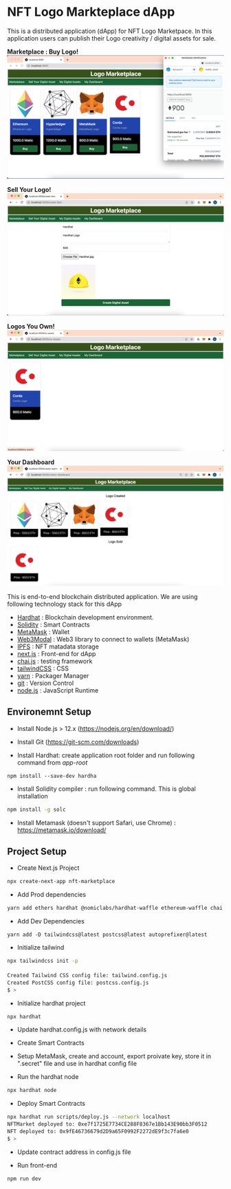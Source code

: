 # NFT Logo Markteplace dApp

This is a distributed application (dApp) for NFT Logo Marketpace. In this application users can publish their Logo creativity / digital assets for sale. 

**Marketplace : Buy Logo!**
![marketplace](./images/buy-asset.png)

**Sell Your Logo!**
![create-asset](./images/create-asset.png)

**Logos You Own!**
![my-assets](./images/my-assets.png)

**Your Dashboard**
![dashboard](./images/dashboard.png)

This is end-to-end blockchain distributed application. We are using following technology stack for this dApp

- [Hardhat](https://hardhat.org) : Blockchain development environment.
- [Solidity](https://soliditylang.org) : Smart Contracts
- [MetaMask](https://metamask.io) : Wallet
- [Web3Modal](https://github.com/Web3Modal/web3modal) : Web3 library to connect to wallets (MetaMask)
- [IPFS](https://ipfs.io) : NFT matadata storage
- [next.js](https://nextjs.org) : Front-end for dApp
- [chai.js](https://www.chaijs.com) : testing framework
- [tailwindCSS](https://tailwindcss.com) : CSS 
- [yarn](https://yarnpkg.com) : Packager Manager
- [git](https://git-scm.com/) : Version Control
- [node.js](https://nodejs.org/en/) : JavaScript Runtime

## Environemnt Setup

- Install Node.js > 12.x (https://nodejs.org/en/download/)
 
- Install Git (https://git-scm.com/downloads)
 
- Install Hardhat: create application root folder and run following command from *app-root*

```
npm install --save-dev hardha
```

- Install Solidity compiler : run following command. This is global installation

```bash
npm install -g solc
```

- Install Metamask (doesn't support Safari, use Chrome) : https://metamask.io/download/


## Project Setup


- Create Next.js Project

```bash
npx create-next-app nft-marketplace
```

- Add Prod dependencies

```bash
yarn add ethers hardhat @nomiclabs/hardhat-waffle ethereum-waffle chai @nomiclabs/hardhat-ethers web3modal @openzeppelin/contracts ipfs-http-client axios
```

- Add Dev Dependencies

```
yarn add -D tailwindcss@latest postcss@latest autoprefixer@latest
```

- Initialize tailwind

```bash
npx tailwindcss init -p

Created Tailwind CSS config file: tailwind.config.js
Created PostCSS config file: postcss.config.js
$ > 
```

- Initialize hardhat project

```bash
npx hardhat 
```

- Update hardhat.config.js with network details


- Create Smart Contracts


- Setup MetaMask, create and account, export proivate key, store it in ".secret" file and use in hardhat config file


- Run the hardhat node

```bash
npx hardhat node
```

- Deploy Smart Contracts

```bash
npx hardhat run scripts/deploy.js --network localhost
NFTMarket deployed to: 0xe7f1725E7734CE288F8367e1Bb143E90bb3F0512
NFT deployed to: 0x9fE46736679d2D9a65F0992F2272dE9f3c7fa6e0
$ > 
```

- Update contract address in config.js file

- Run front-end

```bash
npm run dev
```


